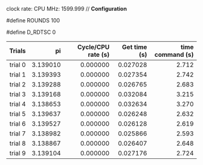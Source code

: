 clock rate:
CPU MHz:             1599.999
// **Configuration**

#define ROUNDS 100

#define D_RDTSC 0

| Trials | pi | Cycle/CPU rate (s) | Get time (s) | time command (s) |
|-:|-:|-:|-:|-:|
| trial 0 |  3.139010 | 0.000000 | 0.027028 | 2.712 |
| trial 1 |  3.139393 | 0.000000 | 0.027354 | 2.742 |
| trial 2 |  3.139288 | 0.000000 | 0.026765 | 2.683 |
| trial 3 |  3.139168 | 0.000000 | 0.032084 | 3.215 |
| trial 4 |  3.138653 | 0.000000 | 0.032634 | 3.270 |
| trial 5 |  3.139637 | 0.000000 | 0.026248 | 2.632 |
| trial 6 |  3.139527 | 0.000000 | 0.026128 | 2.619 |
| trial 7 |  3.138982 | 0.000000 | 0.025866 | 2.593 |
| trial 8 |  3.138867 | 0.000000 | 0.026407 | 2.648 |
| trial 9 |  3.139104 | 0.000000 | 0.027176 | 2.724 |
